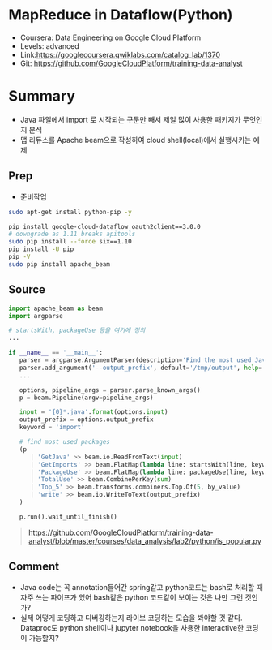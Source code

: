 # MapReduce in Dataflow(Python)
- Coursera: Data Engineering on Google Cloud Platform
- Levels: advanced
- Link:https://googlecoursera.qwiklabs.com/catalog_lab/1370
- Git: https://github.com/GoogleCloudPlatform/training-data-analyst 

# Summary
- Java 파일에서 import 로 시작되는 구문만 빼서 제일 많이 사용한 패키지가 무엇인지 분석
- 맵 리듀스를 Apache beam으로 작성하여 cloud shell(local)에서 실행시키는 예
제

## Prep
- 준비작업
~~~bash
sudo apt-get install python-pip -y

pip install google-cloud-dataflow oauth2client==3.0.0
# downgrade as 1.11 breaks apitools
sudo pip install --force six==1.10
pip install -U pip
pip -V
sudo pip install apache_beam
~~~

## Source
~~~python
import apache_beam as beam
import argparse

# startsWith, packageUse 등을 여기에 정의
...

if __name__ == '__main__':
   parser = argparse.ArgumentParser(description='Find the most used Java packages')
   parser.add_argument('--output_prefix', default='/tmp/output', help='Output prefix')
   ...

   options, pipeline_args = parser.parse_known_args()
   p = beam.Pipeline(argv=pipeline_args)

   input = '{0}*.java'.format(options.input)
   output_prefix = options.output_prefix
   keyword = 'import'

   # find most used packages
   (p
      | 'GetJava' >> beam.io.ReadFromText(input)
      | 'GetImports' >> beam.FlatMap(lambda line: startsWith(line, keyword))
      | 'PackageUse' >> beam.FlatMap(lambda line: packageUse(line, keyword))
      | 'TotalUse' >> beam.CombinePerKey(sum)
      | 'Top_5' >> beam.transforms.combiners.Top.Of(5, by_value)
      | 'write' >> beam.io.WriteToText(output_prefix)
   )

   p.run().wait_until_finish()
~~~
> https://github.com/GoogleCloudPlatform/training-data-analyst/blob/master/courses/data_analysis/lab2/python/is_popular.py

## Comment
- Java code는 꼭 annotation들어간 spring같고 python코드는 bash로 처리할 때 자주 쓰는 파이프가 있어 bash같은 python 코드같이 보이는 것은 나만 그런 것인가?
- 실제 어떻게 코딩하고 디버깅하는지 라이브 코딩하는 모습을 봐야할 것 같다. Dataproc도 python shell이나 jupyter notebook을 사용한 interactive한 코딩이 가능할지?